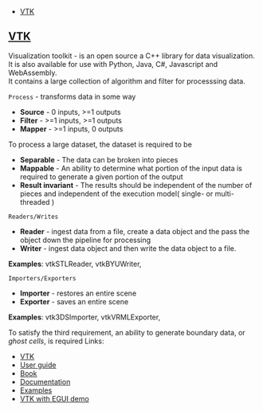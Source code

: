 - [VTK](#vtk)

## [VTK]
Visualization toolkit - is an open source a C++ library for data visualization. It is also available for use with Python, Java, C#, Javascript and WebAssembly.   
It contains a large collection of algorithm and filter for processsing data.

`Process` - transforms data in some way
- **Source** - 0 inputs, >=1 outputs
- **Filter** - >=1 inputs, >=1 outputs
- **Mapper** - >=1 inputs, 0 outputs

To process a large dataset, the dataset is required to be
- **Separable** - The data can be broken into pieces
- **Mappable** - An ability to determine what portion of the input data is required to generate a given portion of the output
- **Result invariant** - The results should be independent of the number of pieces and independent of the execution model( single- or multi-threaded )

`Readers/Writes`
- **Reader** - ingest data from a file, create a data object and the pass the object down the pipeline for processing
- **Writer** - ingest data object and then write the data object to a file.

**Examples**: vtkSTLReader, vtkBYUWriter,

`Importers/Exporters`
- **Importer** - restores an entire scene
- **Exporter** - saves an entire scene

**Examples**: vtk3DSImporter, vtkVRMLExporter,

To satisfy the third requirement, an ability to generate boundary data, or *ghost cells*, is required
Links:
- [VTK]
- [User guide]
- [Book]
- [Documentation]
- [Examples]
- [VTK with EGUI demo]

[VTK]: https://docs.vtk.org/en/latest/getting_started/index.html
[User guide]: https://vtk.org/wp-content/uploads/2021/08/VTKUsersGuide.pdf
[Book]: https://book.vtk.org/en/latest/
[Documentation]: https://docs.vtk.org/en/latest/about.html
[Examples]: https://examples.vtk.org/site/
[VTK with EGUI demo]: https://github.com/Gerharddc/vtk-egui-demo/tree/main